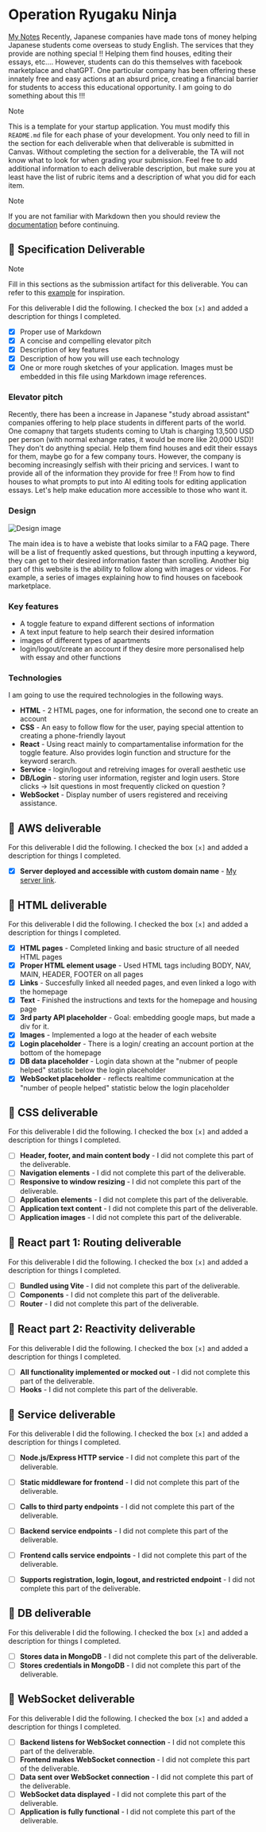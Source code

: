# Operation Ryugaku Ninja 

[My Notes](notes.md)
Recently, Japanese companies have made tons of money helping Japanese students come overseas to study English. The services that they provide are nothing special !! Helping them find houses, editing their essays, etc…. However, students can do this themselves with facebook marketplace and chatGPT. One particular company has been offering these innately free and easy actions at an absurd price, creating a financial barrier for students to access this educational opportunity. I am going to do something about this !!!


> [!NOTE]
>  This is a template for your startup application. You must modify this `README.md` file for each phase of your development. You only need to fill in the section for each deliverable when that deliverable is submitted in Canvas. Without completing the section for a deliverable, the TA will not know what to look for when grading your submission. Feel free to add additional information to each deliverable description, but make sure you at least have the list of rubric items and a description of what you did for each item.

> [!NOTE]
>  If you are not familiar with Markdown then you should review the [documentation](https://docs.github.com/en/get-started/writing-on-github/getting-started-with-writing-and-formatting-on-github/basic-writing-and-formatting-syntax) before continuing.

## 🚀 Specification Deliverable

> [!NOTE]
>  Fill in this sections as the submission artifact for this deliverable. You can refer to this [example](https://github.com/webprogramming260/startup-example/blob/main/README.md) for inspiration.

For this deliverable I did the following. I checked the box `[x]` and added a description for things I completed.

- [x] Proper use of Markdown
- [x] A concise and compelling elevator pitch
- [x] Description of key features
- [x] Description of how you will use each technology
- [x] One or more rough sketches of your application. Images must be embedded in this file using Markdown image references.

### Elevator pitch

Recently, there has been a increase in Japanese "study abroad assistant" companies offering to help place students in different parts of the world. One comapny that targets students coming to Utah is charging 13,500 USD per person (with normal exhange rates, it would be more like 20,000 USD)! They don't do anything special. Help them find houses and edit their essays for them, maybe go for a few company tours. However, the company is becoming increasingly selfish with their pricing and services. I want to provide all of the information they provide for free !! From how to find houses to what prompts to put into AI editing tools for editing application essays. Let's help make education more accessible to those who want it.  

### Design

![Design image](Design.png)

The main idea is to have a webiste that looks similar to a FAQ page. There will be a list of frequently asked questions, but through inputting a keyword, they can get to their desired information faster than scrolling. Another big part of this website is the ability to follow along with images or videos. For example, a series of images explaining how to find houses on facebook marketplace. 

### Key features

- A toggle feature to expand different sections of information 
- A text input feature to help search their desired information 
- images of different types of apartments 
- login/logout/create an account if they desire more personalised help with essay and other functions

### Technologies

I am going to use the required technologies in the following ways.

- **HTML** - 2 HTML pages, one for information, the second one to create an account
- **CSS** - An easy to follow flow for the user, paying special attention to creating a phone-friendly layout
- **React** - Using react mainly to compartamentalise information for the toggle feature. Also provides login function and structure for the keyword serarch. 
- **Service** - login/logout and retreiving images for overall aesthetic use
- **DB/Login** - storing user information, register and login users. Store clicks -> lsit questions in most frequently clicked on question ?
- **WebSocket** - Display number of users registered and receiving assistance. 

## 🚀 AWS deliverable

For this deliverable I did the following. I checked the box `[x]` and added a description for things I completed.

- [x] **Server deployed and accessible with custom domain name** - [My server link](https://ryugakuninja.click/).

## 🚀 HTML deliverable

For this deliverable I did the following. I checked the box `[x]` and added a description for things I completed.

- [x] **HTML pages** - Completed linking and basic structure of all needed HTML pages
- [x] **Proper HTML element usage** - Used HTML tags including BODY, NAV, MAIN, HEADER, FOOTER on all pages
- [x] **Links** - Succesfully linked all needed pages, and even linked a logo with the homepage
- [x] **Text** - Finished the instructions and texts for the homepage and housing page
- [x] **3rd party API placeholder** - Goal: embedding google maps, but made a div for it. 
- [x] **Images** - Implemented a logo at the header of each website
- [x] **Login placeholder** - There is a login/ creating an account portion at the bottom of the homepage
- [x] **DB data placeholder** - Login data shown at the "nubmer of people helped" statistic below the login placeholder
- [x] **WebSocket placeholder** - reflects realtime communication at the "number of people helped" statistic below the login placeholder 

## 🚀 CSS deliverable

For this deliverable I did the following. I checked the box `[x]` and added a description for things I completed.

- [ ] **Header, footer, and main content body** - I did not complete this part of the deliverable.
- [ ] **Navigation elements** - I did not complete this part of the deliverable.
- [ ] **Responsive to window resizing** - I did not complete this part of the deliverable.
- [ ] **Application elements** - I did not complete this part of the deliverable.
- [ ] **Application text content** - I did not complete this part of the deliverable.
- [ ] **Application images** - I did not complete this part of the deliverable.

## 🚀 React part 1: Routing deliverable

For this deliverable I did the following. I checked the box `[x]` and added a description for things I completed.

- [ ] **Bundled using Vite** - I did not complete this part of the deliverable.
- [ ] **Components** - I did not complete this part of the deliverable.
- [ ] **Router** - I did not complete this part of the deliverable.

## 🚀 React part 2: Reactivity deliverable

For this deliverable I did the following. I checked the box `[x]` and added a description for things I completed.

- [ ] **All functionality implemented or mocked out** - I did not complete this part of the deliverable.
- [ ] **Hooks** - I did not complete this part of the deliverable.

## 🚀 Service deliverable

For this deliverable I did the following. I checked the box `[x]` and added a description for things I completed.

- [ ] **Node.js/Express HTTP service** - I did not complete this part of the deliverable.
- [ ] **Static middleware for frontend** - I did not complete this part of the deliverable.
- [ ] **Calls to third party endpoints** - I did not complete this part of the deliverable.
- [ ] **Backend service endpoints** - I did not complete this part of the deliverable.
- [ ] **Frontend calls service endpoints** - I did not complete this part of the deliverable.
- [ ] **Supports registration, login, logout, and restricted endpoint** - I did not complete this part of the deliverable.


## 🚀 DB deliverable

For this deliverable I did the following. I checked the box `[x]` and added a description for things I completed.

- [ ] **Stores data in MongoDB** - I did not complete this part of the deliverable.
- [ ] **Stores credentials in MongoDB** - I did not complete this part of the deliverable.

## 🚀 WebSocket deliverable

For this deliverable I did the following. I checked the box `[x]` and added a description for things I completed.

- [ ] **Backend listens for WebSocket connection** - I did not complete this part of the deliverable.
- [ ] **Frontend makes WebSocket connection** - I did not complete this part of the deliverable.
- [ ] **Data sent over WebSocket connection** - I did not complete this part of the deliverable.
- [ ] **WebSocket data displayed** - I did not complete this part of the deliverable.
- [ ] **Application is fully functional** - I did not complete this part of the deliverable.
